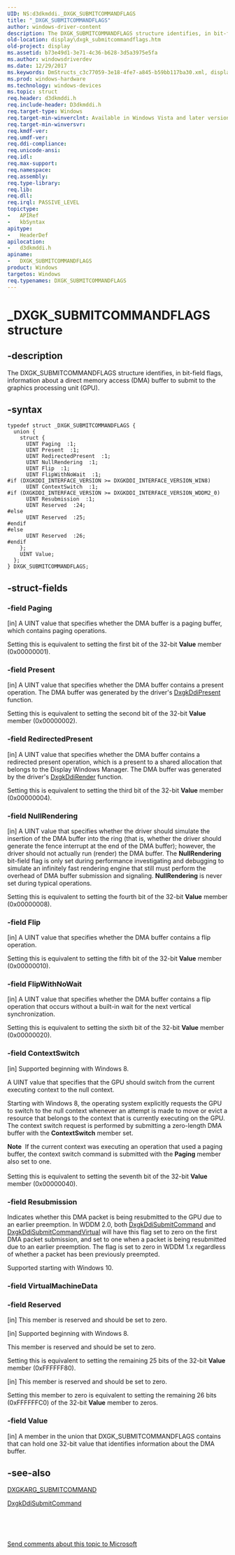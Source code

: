 ```yaml
---
UID: NS:d3dkmddi._DXGK_SUBMITCOMMANDFLAGS
title: "_DXGK_SUBMITCOMMANDFLAGS"
author: windows-driver-content
description: The DXGK_SUBMITCOMMANDFLAGS structure identifies, in bit-field flags, information about a direct memory access (DMA) buffer to submit to the graphics processing unit (GPU).
old-location: display\dxgk_submitcommandflags.htm
old-project: display
ms.assetid: b73e49d1-3e71-4c36-b628-3d5a3975e5fa
ms.author: windowsdriverdev
ms.date: 12/29/2017
ms.keywords: DmStructs_c3c77059-3e18-4fe7-a845-b59bb117ba30.xml, display.dxgk_submitcommandflags, _DXGK_SUBMITCOMMANDFLAGS, DXGK_SUBMITCOMMANDFLAGS, d3dkmddi/DXGK_SUBMITCOMMANDFLAGS, DXGK_SUBMITCOMMANDFLAGS structure [Display Devices]
ms.prod: windows-hardware
ms.technology: windows-devices
ms.topic: struct
req.header: d3dkmddi.h
req.include-header: D3dkmddi.h
req.target-type: Windows
req.target-min-winverclnt: Available in Windows Vista and later versions of the Windows operating systems.
req.target-min-winversvr: 
req.kmdf-ver: 
req.umdf-ver: 
req.ddi-compliance: 
req.unicode-ansi: 
req.idl: 
req.max-support: 
req.namespace: 
req.assembly: 
req.type-library: 
req.lib: 
req.dll: 
req.irql: PASSIVE_LEVEL
topictype:
-	APIRef
-	kbSyntax
apitype:
-	HeaderDef
apilocation:
-	d3dkmddi.h
apiname:
-	DXGK_SUBMITCOMMANDFLAGS
product: Windows
targetos: Windows
req.typenames: DXGK_SUBMITCOMMANDFLAGS
---
```


# _DXGK_SUBMITCOMMANDFLAGS structure


## -description


The DXGK_SUBMITCOMMANDFLAGS structure identifies, in bit-field flags, information about a direct memory access (DMA) buffer to submit to the graphics processing unit (GPU).


## -syntax


````
typedef struct _DXGK_SUBMITCOMMANDFLAGS {
  union {
    struct {
      UINT Paging  :1;
      UINT Present  :1;
      UINT RedirectedPresent  :1;
      UINT NullRendering  :1;
      UINT Flip  :1;
      UINT FlipWithNoWait  :1;
#if (DXGKDDI_INTERFACE_VERSION >= DXGKDDI_INTERFACE_VERSION_WIN8)
      UINT ContextSwitch  :1;
#if (DXGKDDI_INTERFACE_VERSION >= DXGKDDI_INTERFACE_VERSION_WDDM2_0)
      UINT Resubmission  :1;
      UINT Reserved  :24;
#else 
      UINT Reserved  :25;
#endif 
#else 
      UINT Reserved  :26;
#endif 
    };
    UINT Value;
  };
} DXGK_SUBMITCOMMANDFLAGS;
````


## -struct-fields




### -field Paging

[in] A UINT value that specifies whether the DMA buffer is a paging buffer, which contains paging operations.

Setting this is equivalent to setting the first bit of the 32-bit <b>Value</b> member (0x00000001).


### -field Present

[in] A UINT value that specifies whether the DMA buffer contains a present operation. The DMA buffer was generated by the driver's <a href="..\d3dkmddi\nc-d3dkmddi-dxgkddi_present.md">DxgkDdiPresent</a> function.

Setting this is equivalent to setting the second bit of the 32-bit <b>Value</b> member (0x00000002).


### -field RedirectedPresent

[in] A UINT value that specifies whether the DMA buffer contains a redirected present operation, which is a present to a shared allocation that belongs to the Display Windows Manager. The DMA buffer was generated by the driver's <a href="..\d3dkmddi\nc-d3dkmddi-dxgkddi_render.md">DxgkDdiRender</a> function.

Setting this is equivalent to setting the third bit of the 32-bit <b>Value</b> member (0x00000004).


### -field NullRendering

[in] A UINT value that specifies whether the driver should simulate the insertion of the DMA buffer into the ring (that is, whether the driver should generate the fence interrupt at the end of the DMA buffer); however, the driver should not actually run (render) the DMA buffer. The <b>NullRendering</b> bit-field flag is only set during performance investigating and debugging to simulate an infinitely fast rendering engine that still must perform the overhead of DMA buffer submission and signaling. <b>NullRendering</b> is never set during typical operations.

Setting this is equivalent to setting the fourth bit of the 32-bit <b>Value</b> member (0x00000008).


### -field Flip

[in] A UINT value that specifies whether the DMA buffer contains a flip operation.

Setting this is equivalent to setting the fifth bit of the 32-bit <b>Value</b> member (0x00000010).


### -field FlipWithNoWait

[in] A UINT value that specifies whether the DMA buffer contains a flip operation that occurs without a built-in wait for the next vertical synchronization.

Setting this is equivalent to setting the sixth bit of the 32-bit <b>Value</b> member (0x00000020).


### -field ContextSwitch

[in] Supported beginning with Windows 8.

A UINT value that specifies that the GPU should switch from the current executing context to the null context.

Starting with  Windows 8, the operating system explicitly requests the GPU to switch to the null context whenever an attempt is made to move or evict a resource that belongs to the context that is currently executing on the GPU. The context switch request is performed by submitting a zero-length DMA buffer with the <b>ContextSwitch</b> member set.
<div class="alert"><b>Note</b>  If the current context was executing an operation that used a paging buffer, the context switch command is  submitted with the <b>Paging</b> member also set to one.</div><div> </div>Setting this is equivalent to setting the seventh bit of the 32-bit <b>Value</b> member (0x00000040).


### -field Resubmission

Indicates whether this DMA packet is being resubmitted to the GPU due to an earlier preemption. In WDDM 2.0, both <a href="..\d3dkmddi\nc-d3dkmddi-dxgkddi_submitcommand.md">DxgkDdiSubmitCommand</a> and <a href="..\d3dkmddi\nc-d3dkmddi-dxgkddi_submitcommandvirtual.md">DxgkDdiSubmitCommandVirtual</a> will have this flag set to zero on the first DMA packet submission, and set to one when a packet is being resubmitted due to an earlier preemption.
The flag is set to zero in WDDM 1.x regardless of whether a packet has been previously preempted.


Supported starting with Windows 10.


### -field VirtualMachineData

 


### -field Reserved

[in] This member is reserved and should be set to zero.

[in] Supported beginning with Windows 8.

This member is reserved and should be set to zero.

Setting this is equivalent to setting the remaining 25 bits of the 32-bit <b>Value</b> member (0xFFFFFF80).

[in] This member is reserved and should be set to zero.

Setting this member to zero is equivalent to setting the remaining 26 bits (0xFFFFFFC0) of the 32-bit <b>Value</b> member to zeros.


### -field Value

[in] A member in the union that DXGK_SUBMITCOMMANDFLAGS contains that can hold one 32-bit value that identifies information about the DMA buffer.


## -see-also

<a href="..\d3dkmddi\ns-d3dkmddi-_dxgkarg_submitcommand.md">DXGKARG_SUBMITCOMMAND</a>

<a href="..\d3dkmddi\nc-d3dkmddi-dxgkddi_submitcommand.md">DxgkDdiSubmitCommand</a>

 

 

<a href="mailto:wsddocfb@microsoft.com?subject=Documentation%20feedback [display\display]:%20DXGK_SUBMITCOMMANDFLAGS structure%20 RELEASE:%20(12/29/2017)&amp;body=%0A%0APRIVACY STATEMENT%0A%0AWe use your feedback to improve the documentation. We don't use your email address for any other purpose, and we'll remove your email address from our system after the issue that you're reporting is fixed. While we're working to fix this issue, we might send you an email message to ask for more info. Later, we might also send you an email message to let you know that we've addressed your feedback.%0A%0AFor more info about Microsoft's privacy policy, see http://privacy.microsoft.com/en-us/default.aspx." title="Send comments about this topic to Microsoft">Send comments about this topic to Microsoft</a>

